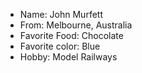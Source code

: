 * Name: John Murfett
* From: Melbourne, Australia
* Favorite Food: Chocolate
* Favorite color: Blue
* Hobby: Model Railways
